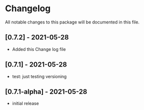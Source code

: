 # Changelog
All notable changes to this package will be documented in this file.

## [0.7.2] - 2021-05-28
- Added this Change log file

## [0.7.1] - 2021-05-28
- test: just testing versioning

## [0.7.1-alpha] - 2021-05-28
- initial release